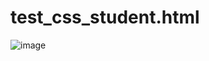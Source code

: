 # test_css_student.html
![image](https://user-images.githubusercontent.com/73011056/211056094-b8e9876b-f758-45f0-ba04-7d3fceb9690c.png)
